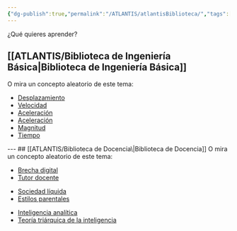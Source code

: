 ```yaml
---
{"dg-publish":true,"permalink":"/ATLANTIS/atlantisBiblioteca/","tags":["gardenEntry"]}
---
```


¿Qué quieres aprender?

## [[ATLANTIS/Biblioteca de Ingeniería Básica\|Biblioteca de Ingeniería Básica]]
O mira un concepto aleatorio de este tema:
<div><ul class="dataview list-view-ul"><li><span><a data-tooltip-position="top" aria-label="CUADERNO/INGENIERÍA BÁSICA/Desplazamiento.md" data-href="CUADERNO/INGENIERÍA BÁSICA/Desplazamiento.md" href="CUADERNO/INGENIERÍA BÁSICA/Desplazamiento.md" class="internal-link" target="_blank" rel="noopener">Desplazamiento</a></span></li><li><span><a data-tooltip-position="top" aria-label="CUADERNO/INGENIERÍA BÁSICA/Velocidad.md" data-href="CUADERNO/INGENIERÍA BÁSICA/Velocidad.md" href="CUADERNO/INGENIERÍA BÁSICA/Velocidad.md" class="internal-link" target="_blank" rel="noopener">Velocidad</a></span></li><li><span><a data-tooltip-position="top" aria-label="CUADERNO/INGENIERÍA BÁSICA/Aceleración.md" data-href="CUADERNO/INGENIERÍA BÁSICA/Aceleración.md" href="CUADERNO/INGENIERÍA BÁSICA/Aceleración.md" class="internal-link" target="_blank" rel="noopener">Aceleración</a></span></li><li><span><a data-tooltip-position="top" aria-label="CUADERNO/INGENIERÍA BÁSICA/Aceleración.md" data-href="CUADERNO/INGENIERÍA BÁSICA/Aceleración.md" href="CUADERNO/INGENIERÍA BÁSICA/Aceleración.md" class="internal-link" target="_blank" rel="noopener">Aceleración</a></span></li><li><span><a data-tooltip-position="top" aria-label="CUADERNO/INGENIERÍA BÁSICA/Magnitud.md" data-href="CUADERNO/INGENIERÍA BÁSICA/Magnitud.md" href="CUADERNO/INGENIERÍA BÁSICA/Magnitud.md" class="internal-link" target="_blank" rel="noopener">Magnitud</a></span></li><li><span><a data-tooltip-position="top" aria-label="CUADERNO/INGENIERÍA BÁSICA/Tiempo.md" data-href="CUADERNO/INGENIERÍA BÁSICA/Tiempo.md" href="CUADERNO/INGENIERÍA BÁSICA/Tiempo.md" class="internal-link" target="_blank" rel="noopener">Tiempo</a></span></li></ul></div>
---
## [[ATLANTIS/Biblioteca de Docencia\|Biblioteca de Docencia]]
O mira un concepto aleatorio de este tema:
<div><ul class="dataview list-view-ul"><li><span><a data-tooltip-position="top" aria-label="CUADERNO/DOCENCIA/Brecha digital.md" data-href="CUADERNO/DOCENCIA/Brecha digital.md" href="CUADERNO/DOCENCIA/Brecha digital.md" class="internal-link" target="_blank" rel="noopener">Brecha digital</a></span></li><li><span><a data-tooltip-position="top" aria-label="CUADERNO/DOCENCIA/GESTIÓN DE CENTROS EDUCATIVOS/Tutor docente.md" data-href="CUADERNO/DOCENCIA/GESTIÓN DE CENTROS EDUCATIVOS/Tutor docente.md" href="CUADERNO/DOCENCIA/GESTIÓN DE CENTROS EDUCATIVOS/Tutor docente.md" class="internal-link" target="_blank" rel="noopener">Tutor docente</a></span></li></ul></div>
<div><ul class="dataview list-view-ul"><li><span><a data-tooltip-position="top" aria-label="CUADERNO/SOCIOLOGÍA/GRUPOS SOCIALES/Sociedad líquida.md" data-href="CUADERNO/SOCIOLOGÍA/GRUPOS SOCIALES/Sociedad líquida.md" href="CUADERNO/SOCIOLOGÍA/GRUPOS SOCIALES/Sociedad líquida.md" class="internal-link" target="_blank" rel="noopener">Sociedad líquida</a></span></li><li><span><a data-tooltip-position="top" aria-label="CUADERNO/SOCIOLOGÍA/GRUPOS SOCIALES/Estilos parentales.md" data-href="CUADERNO/SOCIOLOGÍA/GRUPOS SOCIALES/Estilos parentales.md" href="CUADERNO/SOCIOLOGÍA/GRUPOS SOCIALES/Estilos parentales.md" class="internal-link" target="_blank" rel="noopener">Estilos parentales</a></span></li></ul></div>
<div><ul class="dataview list-view-ul"><li><span><a data-tooltip-position="top" aria-label="CUADERNO/PSICOLOGÍA/INTELIGENICA/Inteligencia analítica.md" data-href="CUADERNO/PSICOLOGÍA/INTELIGENICA/Inteligencia analítica.md" href="CUADERNO/PSICOLOGÍA/INTELIGENICA/Inteligencia analítica.md" class="internal-link" target="_blank" rel="noopener">Inteligencia analítica</a></span></li><li><span><a data-tooltip-position="top" aria-label="CUADERNO/PSICOLOGÍA/INTELIGENICA/Teoría triárquica de la inteligencia.md" data-href="CUADERNO/PSICOLOGÍA/INTELIGENICA/Teoría triárquica de la inteligencia.md" href="CUADERNO/PSICOLOGÍA/INTELIGENICA/Teoría triárquica de la inteligencia.md" class="internal-link" target="_blank" rel="noopener">Teoría triárquica de la inteligencia</a></span></li></ul></div>



